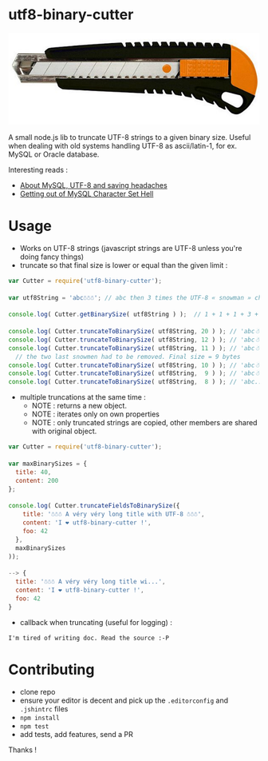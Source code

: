 utf8-binary-cutter
==================

[![a cutter](https://raw.githubusercontent.com/lemonde/utf8-binary-cutter/master/doc/1390-Straight-cutter-18mm.jpg)](https://github.com/lemonde/utf8-binary-cutter)

A small node.js lib to truncate UTF-8 strings to a given binary size. Useful when dealing with old systems handling UTF-8 as ascii/latin-1, for ex. MySQL or Oracle database.

Interesting reads :
* [About MySQL, UTF-8 and saving headaches](http://melp.nl/2011/01/about-mysql-utf-8-and-saving-headaches/)
* [Getting out of MySQL Character Set Hell](https://www.bluebox.net/insight/blog-article/getting-out-of-mysql-character-set-hell)

Usage
=====

* Works on UTF-8 strings (javascript strings are UTF-8 unless you're doing fancy things)
* truncate so that final size is lower or equal than the given limit :

```javascript
var Cutter = require('utf8-binary-cutter');

var utf8String = 'abc☃☃☃'; // abc then 3 times the UTF-8 « snowman » char which takes 3 bytes

console.log( Cutter.getBinarySize( utf8String ) );  // 1 + 1 + 1 + 3 + 3 + 3 = 12

console.log( Cutter.truncateToBinarySize( utf8String, 20 ) ); // 'abc☃☃☃'  -> no change
console.log( Cutter.truncateToBinarySize( utf8String, 12 ) ); // 'abc☃☃☃'  -> no change
console.log( Cutter.truncateToBinarySize( utf8String, 11 ) ); // 'abc☃...' -> to avoid cutting utf8 chars,
  // the two last snowmen had to be removed. Final size = 9 bytes
console.log( Cutter.truncateToBinarySize( utf8String, 10 ) ); // 'abc☃...' -> idem
console.log( Cutter.truncateToBinarySize( utf8String,  9 ) ); // 'abc☃...' -> idem
console.log( Cutter.truncateToBinarySize( utf8String,  8 ) ); // 'abc...'
```

* multiple truncations at the same time :
  * NOTE : returns a new object.
  * NOTE : iterates only on own properties
  * NOTE : only truncated strings are copied, other members are shared with original object.

```javascript
var Cutter = require('utf8-binary-cutter');

var maxBinarySizes = {
  title: 40,
  content: 200
};

console.log( Cutter.truncateFieldsToBinarySize({
    title: '☃☃☃ A véry véry long title with UTF-8 ☃☃☃',
    content: 'I ❤ utf8-binary-cutter !',
    foo: 42
  },
  maxBinarySizes
));

--> {
  title: '☃☃☃ A véry véry long title wi...',
  content: 'I ❤ utf8-binary-cutter !',
  foo: 42
}
```


* callback when truncating (useful for logging) :
```
I'm tired of writing doc. Read the source :-P
```

Contributing
============
* clone repo
* ensure your editor is decent and pick up the `.editorconfig` and `.jshintrc` files
* `npm install`
* `npm test`
* add tests, add features, send a PR

Thanks !